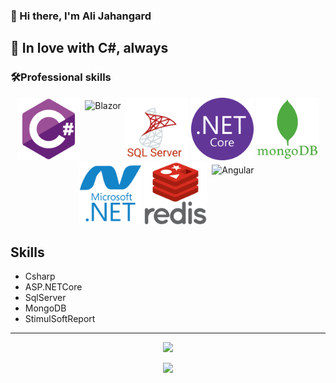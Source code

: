 ### 👋 Hi there, I'm Ali Jahangard 
💜 In love with C#, always
---
<!--
**jahangard58/jahangard58** is a ✨ _special_ ✨ repository because its `README.md` (this file) appears on your GitHub profile.

Here are some ideas to get you started:

- 🔭 I’m currently working on ...
- 🌱 I’m currently learning ...
- 👯 I’m looking to collaborate on ...
- 🤔 I’m looking for help with ...
- 💬 Ask me about ...
- 📫 How to reach me: ...
- 😄 Pronouns: ...
- ⚡ Fun fact: ...
-->



  ### :hammer_and_wrench:Professional skills 


<p align="center"> 
 
   <img alt="csharp" width="100" height="100" src="https://raw.githubusercontent.com/devicons/devicon/master/icons/csharp/csharp-original.svg"  />
    <img alt="Blazor" width="100" height="100" src="https://upload.wikimedia.org/wikipedia/commons/d/d0/Blazor.png" alt="Blazor" height="60px" style="vertical-align:top; margin:4px">
  <img alt="SQL Server" height="100" width="100" src="./icons8-microsoft-sql-server-480.svg"  >
  <img alt="dotnetcore" width="100" height="100" src="https://raw.githubusercontent.com/devicons/devicon/master/icons/dotnetcore/dotnetcore-original.svg"  />
  <img alt="MongoDb" height="100" width="100" src="https://raw.githubusercontent.com/devicons/devicon/master/icons/mongodb/mongodb-plain-wordmark.svg">
  <img  alt="DotNet" height="100" width="100" src="https://raw.githubusercontent.com/devicons/devicon/master/icons/dot-net/dot-net-plain-wordmark.svg">
   <img alt="redis" width="100" height="100" src="https://raw.githubusercontent.com/devicons/devicon/master/icons/redis/redis-original-wordmark.svg"  />
     <img alt="Angular" width="100" height="100" src="https://www.vectorlogo.zone/logos/angular/angular-ar21.svg" alt="angular" style="vertical-align:top; margin:4px;">
 
</p>



<div id="skills">
  <h2>Skills</h2>
  <ul>
     <li>Csharp</li>
    <li>ASP.NETCore</li>
    <li>SqlServer</li>
    <li>MongoDB</li>
    <li>StimulSoftReport</li>
 </ul>
</div>

---
<p align="center">
 <img src="https://github-readme-stats.vercel.app/api?username=jahangard58&theme=tokyonight&show_icons=true" />
</p>
<p align="center">
 <a href="https://linkedin.com/in/ali-jahangard-355929224/" target="_blank">
  <img src="https://img.icons8.com/fluent/60/000000/linkedin.png" />
 </a>
</p>
